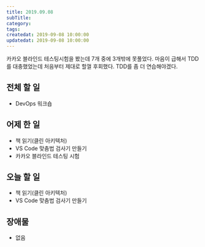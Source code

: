 ```yaml
---
title: 2019.09.08
subTitle: 
category: 
tags: 
createdat: 2019-09-08 10:00:00
updatedat: 2019-09-08 10:00:00
---
```


카카오 블라인드 테스팅시험을 봤는데 7개 중에 3개밖에 못풀었다. 마음이 급해서
TDD를 대충했었는데 처음부터 제대로 할껄 후회했다. TDD를 좀 더 연습해야겠다.

## 전체 할 일

* DevOps 워크숍

## 어제 한 일

* 책 읽기(클린 아키텍처)
* VS Code 맞춤법 검사기 만들기
* 카카오 블라인드 테스팅 시험

## 오늘 할 일

* 책 읽기(클린 아키텍처)
* VS Code 맞춤법 검사기 만들기

## 장애물

* 없음